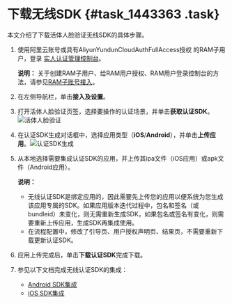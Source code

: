 # 下载无线SDK {#task_1443363 .task}

本文介绍了下载活体人脸验证无线SDK的具体步骤。

1.  使用阿里云账号或具有AliyunYundunCloudAuthFullAccess授权 的RAM子用户，登录 [实人认证管理控制台](https://yundunnext.console.aliyun.com/?p=cloudauth#/settings)。 

    **说明：** 关于创建RAM子用户、给RAM用户授权、RAM用户登录控制台的方法，请参见[RAM子账号接入](https://help.aliyun.com/document_detail/128360.htm)。

2.  在左侧导航栏，单击**接入及设置**。
3.  打开活体人脸验证页签，选择要操作的认证场景，并单击**获取认证SDK**。![活体人脸验证](http://static-aliyun-doc.oss-cn-hangzhou.aliyuncs.com/assets/img/1148230/156569000553816_zh-CN.png)


4.  在认证SDK生成对话框中，选择应用类型（**iOS**/**Android**），并单击**上传应用**。![认证SDK生成](http://static-aliyun-doc.oss-cn-hangzhou.aliyuncs.com/assets/img/1148230/156569000553817_zh-CN.png)


5.  从本地选择需要集成认证SDK的应用，并上传其ipa文件（iOS应用）或apk文件（Android应用）。 

    **说明：** 

    -   无线认证SDK是绑定应用的，因此需要先上传您的应用以便系统为您生成该应用专属的SDK。如果应用版本迭代过程中，包名和签名（或bundleid）未变化，则无需重新生成SDK，如果包名或签名有变化，则需要重新上传应用，生成SDK再集成使用。
    -   在流程配置中，修改了引导页、用户授权声明页、结果页，不需要重新下载更新认证SDK。
6.  应用上传完成后，单击**下载认证SDK**完成下载。
7.  参见以下文档完成无线认证SDK的集成： 
    -   [Android SDK集成](https://help.aliyun.com/document_detail/128362.htm)
    -   [iOS SDK集成](https://help.aliyun.com/document_detail/128363.htm)

